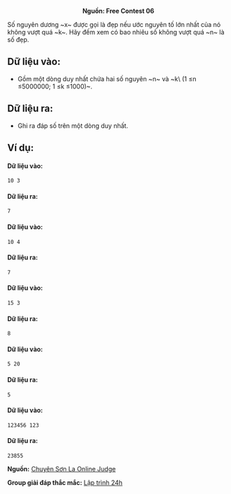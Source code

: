 **<center>Nguồn:  Free Contest 06</center>**

Số nguyên dương ~x~ được gọi là đẹp nếu ước nguyên tố lớn nhất của nó không vượt quá ~k~. Hãy đếm xem có bao nhiêu số không vượt quá ~n~ là số đẹp.

## Dữ liệu vào:
- Gồm một dòng duy nhất chứa hai số nguyên ~n~ và ~k\ (1 ≤n ≤5000000; 1 ≤k ≤1000)~.

## Dữ liệu ra:
- Ghi ra đáp số trên một dòng duy nhất.

## Ví dụ:
#### Dữ liệu vào:
```
10 3
```

#### Dữ liệu ra:
```
7
```

#### Dữ liệu vào:
```
10 4
```

#### Dữ liệu ra:
```
7
```

#### Dữ liệu vào:
```
15 3
```

#### Dữ liệu ra:
```
8
```

#### Dữ liệu vào:
```
5 20
```

#### Dữ liệu ra:
```
5
```

#### Dữ liệu vào:
```
123456 123
```

#### Dữ liệu ra:
```
23855
```
**Nguồn:** [Chuyên Sơn La Online Judge](http://csloj.ddns.net/)

**Group giải đáp thắc mắc:** [Lập trình 24h](https://www.facebook.com/groups/1386904321519984)